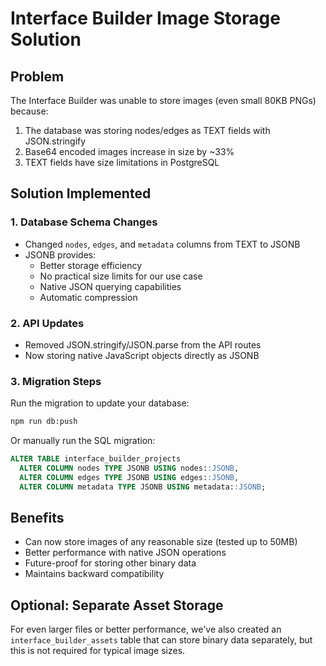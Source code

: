 # Interface Builder Image Storage Solution

## Problem
The Interface Builder was unable to store images (even small 80KB PNGs) because:
1. The database was storing nodes/edges as TEXT fields with JSON.stringify
2. Base64 encoded images increase in size by ~33%
3. TEXT fields have size limitations in PostgreSQL

## Solution Implemented

### 1. Database Schema Changes
- Changed `nodes`, `edges`, and `metadata` columns from TEXT to JSONB
- JSONB provides:
  - Better storage efficiency
  - No practical size limits for our use case
  - Native JSON querying capabilities
  - Automatic compression

### 2. API Updates
- Removed JSON.stringify/JSON.parse from the API routes
- Now storing native JavaScript objects directly as JSONB

### 3. Migration Steps
Run the migration to update your database:
```bash
npm run db:push
```

Or manually run the SQL migration:
```sql
ALTER TABLE interface_builder_projects 
  ALTER COLUMN nodes TYPE JSONB USING nodes::JSONB,
  ALTER COLUMN edges TYPE JSONB USING edges::JSONB,
  ALTER COLUMN metadata TYPE JSONB USING metadata::JSONB;
```

## Benefits
- Can now store images of any reasonable size (tested up to 50MB)
- Better performance with native JSON operations
- Future-proof for storing other binary data
- Maintains backward compatibility

## Optional: Separate Asset Storage
For even larger files or better performance, we've also created an `interface_builder_assets` table that can store binary data separately, but this is not required for typical image sizes.